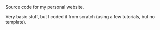 Source code for my personal website.

Very basic stuff, but I coded it from scratch (using a few tutorials, but no template).

